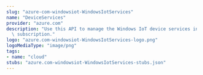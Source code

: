 ```yaml
---
slug: "azure-com-windowsiot-WindowsIotServices"
name: "DeviceServices"
provider: "azure.com"
description: "Use this API to manage the Windows IoT device services in your Azure\
  \ subscription."
logo: "azure.com-windowsiot-WindowsIotServices-logo.png"
logoMediaType: "image/png"
tags:
- name: "cloud"
stubs: "azure.com-windowsiot-WindowsIotServices-stubs.json"
---
```


